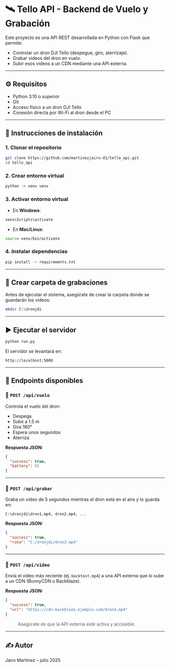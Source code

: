 
# 🛰️ Tello API - Backend de Vuelo y Grabación

Este proyecto es una API REST desarrollada en Python con Flask que permite:

- Controlar un dron DJI Tello (despegue, giro, aterrizaje).
- Grabar videos del dron en vuelo.
- Subir esos videos a un CDN mediante una API externa.

---

## ⚙️ Requisitos

- Python 3.10 o superior
- Git
- Acceso físico a un dron DJI Tello
- Conexión directa por Wi-Fi al dron desde el PC

---

## 🚀 Instrucciones de instalación

### 1. Clonar el repositorio

```bash
git clone https://github.com/martinezjairo-d1/tello_api.git
cd tello_api
```

### 2. Crear entorno virtual

```bash
python -m venv venv
```

### 3. Activar entorno virtual

- En **Windows**:
```bash
venv\Scripts\activate
```

- En **Mac/Linux**:
```bash
source venv/bin/activate
```

### 4. Instalar dependencias

```bash
pip install -r requirements.txt
```

---

## 📁 Crear carpeta de grabaciones

Antes de ejecutar el sistema, asegúrate de crear la carpeta donde se guardarán los videos:

```bash
mkdir C:\dronjdi
```

---

## ▶️ Ejecutar el servidor

```bash
python run.py
```

El servidor se levantará en:

```
http://localhost:5000
```

---

## 📡 Endpoints disponibles

### 📍 `POST /api/vuelo`

Controla el vuelo del dron:

- Despega
- Sube a 1.5 m
- Gira 180°
- Espera unos segundos
- Aterriza

**Respuesta JSON:**

```json
{
  "success": true,
  "battery": 85
}
```

---

### 📍 `POST /api/grabar`

Graba un video de 5 segundos mientras el dron está en el aire y lo guarda en:

```
C:\dronjdi\dron1.mp4, dron2.mp4, ...
```

**Respuesta JSON:**

```json
{
  "success": true,
  "ruta": "C:/dronjdi/dron3.mp4"
}
```

---

### 📍 `POST /api/video`

Envía el video más reciente (ej. `backtest.mp4`) a una API externa que lo sube a un CDN (BunnyCDN o Backblaze).

**Respuesta JSON:**

```json
{
  "success": true,
  "url": "https://cdn-backblaze.ejemplo.com/dron4.mp4"
}
```

> Asegúrate de que la API externa esté activa y accesible.

---

## ✍️ Autor

Jairo Martínez – julio 2025
